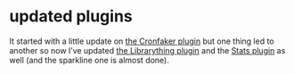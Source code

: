 <!--
  id: 283
  date: 2007-02-12T16:15:49
  modified: 2007-02-12T16:15:49
  slug: updated-plugins
  type: post
  excerpt: <p>It started with a little update on the Cronfaker plugin but one thing led to another so now I&#8217;ve updated the Librarything plugin and the Stats plugin as well (and the sparkline one is almost done).</p>
  categories: code, Javascript, backend, Wordpress
  tags: 
  inCv: 
  inPortfolio: 
  dateFrom: 
  dateTo: 
-->

# updated plugins

<p>It started with a little update on <a href="?page_id=284">the Cronfaker plugin</a> but one thing led to another so now I&#8217;ve updated <a href="?page_id=288">the Librarything plugin</a> and the <a href="?page_id=276">Stats plugin</a> as well (and the sparkline one is almost done).</p>